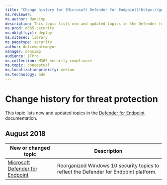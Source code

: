 ```yaml
---
title: "Change history for [Microsoft Defender for Endpoint](https://go.microsoft.com/fwlink/p/?linkid=2154037)"
ms.reviewer: 
ms.author: dansimp
description: This topic lists new and updated topics in the Defender for Endpoint content set.
ms.prod: m365-security
ms.mktglfcycl: deploy
ms.sitesec: library
ms.pagetype: security
author: dulcemontemayor
manager: dansimp
audience: ITPro
ms.collection: M365-security-compliance
ms.topic: conceptual
ms.localizationpriority: medium
ms.technology: mde
---
```


# Change history for threat protection
This topic lists new and updated topics in the [Defender for Endpoint](microsoft-defender-atp/microsoft-defender-advanced-threat-protection.md) documentation.

## August 2018

New or changed topic | Description
---------------------|------------
[Microsoft Defender for Endpoint](microsoft-defender-atp/microsoft-defender-advanced-threat-protection.md) | Reorganized Windows 10 security topics to reflect the Defender for Endpoint platform.

